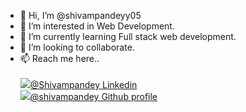 - 👋 Hi, I’m @shivampandeyy05
- 👀 I’m interested in Web Development.
- 🌱 I’m currently learning Full stack web development.
- 💞️ I’m looking to collaborate.
- 📫 Reach me here..<br><br>
 <img src="https://img.icons8.com/ios-glyphs/30/000000/linkedin.png"/><a href="https://www.linkedin.com/in/shivam-pandey-47314b226/" target="_blank">@Shivampandey Linkedin</a>
 <br><img src="https://img.icons8.com/ios-glyphs/30/000000/github.png"/><a href="https://github.com/shivampandeyy05" target="_blank">@shivampandey Github profile</a>
<!---
shivampandeyy05/shivampandeyy05 is a ✨ special ✨ repository because its `README.md` (this file) appears on your GitHub profile.
You can click the Preview link to take a look at your changes.
--->
